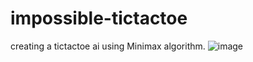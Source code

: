 # impossible-tictactoe
creating a tictactoe ai using Minimax algorithm.
![image](https://github.com/ShamyLP/impossible-tictactoe/assets/137077986/129eecb5-06cc-49bc-a016-73e17e2a0371)
